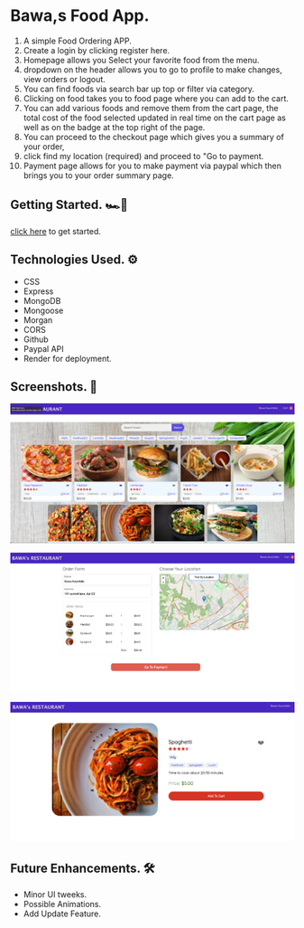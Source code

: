 # Bawa,s Food App.

1. A simple Food Ordering APP.
2. Create a login by clicking register here.
3. Homepage allows you Select your favorite food from the menu.
4. dropdown on the header allows you to go to profile to make changes,
   view orders or logout.
5. You can find foods via search bar up top or filter via category.
6. Clicking on food takes you to food page where you can add to the cart.
7. You can add various foods and remove them from the cart page, the total
   cost of the food selected updated in real time on the cart page as well
   as on the badge at the top right of the page.
8. You can proceed to the checkout page which gives you a summary of your order,
9. click find my location (required) and proceed to "Go to payment.
10. Payment page allows for you to make payment via paypal which then brings you to your order summary page.

## Getting Started. 🏎💨

[click here](https://bawafood.onrender.com/) to get started.

## Technologies Used. ⚙️

- CSS
- Express
- MongoDB
- Mongoose
- Morgan
- CORS
- Github
- Paypal API
- Render for deployment.

## Screenshots. 📸

![Landing Page](./frontend/public/homepage.png)

![Order page](./frontend/public/orderpage.png)

![Selected food page](./frontend/public/foodpage.png)

## Future Enhancements. 🛠

- Minor UI tweeks.
- Possible Animations.
- Add Update Feature.
